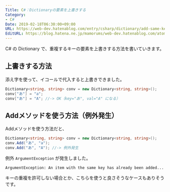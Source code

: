 ```yaml
---
Title: C#：Dictionaryの要素を上書きする
Category:
- C#
Date: 2019-02-18T06:30:00+09:00
URL: https://web-dev.hatenablog.com/entry/csharp/dictionary/add-same-key-element
EditURL: https://blog.hatena.ne.jp/mamorums/web-dev.hatenablog.com/atom/entry/98012380859390415
---
```


C# の Dictionary で、重複するキーの要素を上書きする方法を書いていきます。


## 上書きする方法
添え字を使って、イコールで代入すると上書きできました。

```cs
Dictionary<string, string> conv = new Dictionary<string, string>();
conv["あ"] = "a";
conv["あ"] = "A"; //-> OK（key="あ", val="A" になる）
```


## Addメソッドを使う方法（例外発生）
Addメソッドを使う方法だと、


```cs
Dictionary<string, string> conv = new Dictionary<string, string>();
conv.Add("あ", "a");
conv.Add("あ", "A"); //-> 例外発生
```

例外 `ArgumentException` が発生しました。

```
ArgumentException: An item with the same key has already been added...
```

キーの重複を許可しない場合とか、こちらを使うと良さそうなケースもありそうです。
